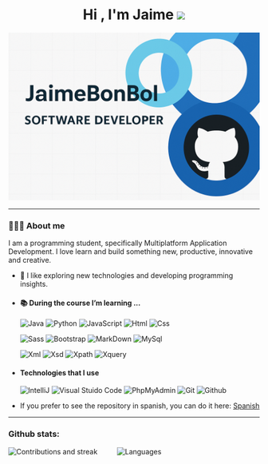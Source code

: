 <h1 align="center">Hi , I'm Jaime <img src="https://media.giphy.com/media/hvRJCLFzcasrR4ia7z/giphy.gif" width="35"></h1>

![Banner](https://github.com/JaimeBonBol/JaimeBonBol/blob/main/img_banner.png)

---

 ### 👨🏻‍💻 About me

I am a programming student, specifically Multiplatform Application Development. I love learn and build something new, productive, innovative and creative.

* 🤔 I like exploring new technologies and developing programming insights.
  
* #### 📚 During the course I’m learning ...
  
  ![Java](https://img.shields.io/badge/java-%23ED8B00.svg?style=for-the-badge&logo=openjdk&logoColor=white)
  ![Python](https://img.shields.io/badge/python-3670A0?style=for-the-badge&logo=python&logoColor=ffdd54)
  ![JavaScript](https://img.shields.io/badge/JavaScript-323330?style=for-the-badge&logo=javascript&logoColor=F7DF1E)
  ![Html](https://img.shields.io/badge/HTML5-E34F26?style=for-the-badge&logo=html5&logoColor=white)
  ![Css](https://img.shields.io/badge/CSS3-1572B6?style=for-the-badge&logo=css3&logoColor=white)

  ![Sass](https://img.shields.io/badge/Sass-CC6699?style=for-the-badge&logo=sass&logoColor=white)
  ![Bootstrap](https://img.shields.io/badge/Bootstrap-563D7C?style=for-the-badge&logo=bootstrap&logoColor=white)
  ![MarkDown](https://img.shields.io/badge/Markdown-000000?style=for-the-badge&logo=markdown&logoColor=white)
  ![MySql](https://img.shields.io/badge/MySQL-005C84?style=for-the-badge&logo=mysql&logoColor=white)

  ![Xml](https://img.shields.io/badge/XML-FF6600?style=for-the-badge&logo=xml&logoColor=white)
  ![Xsd](https://img.shields.io/badge/XSD-00599C?style=for-the-badge&logo=xsd&logoColor=white)
  ![Xpath](https://img.shields.io/badge/XPath-CC0000?style=for-the-badge&logo=xpath&logoColor=white)
  ![Xquery](https://img.shields.io/badge/XQuery-7D4698?style=for-the-badge&logo=xquery&logoColor=white)

* #### Technologies that I use

  ![IntelliJ](https://img.shields.io/badge/IntelliJ_IDEA-000000?style=for-the-badge&logo=intellij-idea&logoColor=blue)
  ![Visual Stuido Code](https://img.shields.io/badge/VSCode-0078D4?style=for-the-badge&logo=visual%20studio%20code&logoColor=white)
  ![PhpMyAdmin](https://img.shields.io/badge/phpmyadmin-6C78AF?style=for-the-badge&logo=phpmyadmin&logoColor=white)
  ![Git](https://img.shields.io/badge/Git-F05032?style=for-the-badge&logo=git&logoColor=white)
  ![Github](https://img.shields.io/badge/GitHub-100000?style=for-the-badge&logo=github&logoColor=white)
  
* If you prefer to see the repository in spanish, you can do it here: <a href="https://github.com/JaimeBonBol/JaimeBonBol/blob/main/READMESPANISH.md">Spanish</a>

---

### Github stats:

![Contributions and streak](https://git-hub-streak-stats.vercel.app/?user=JaimeBonBol&theme=transparent)
&nbsp;&nbsp;&nbsp;&nbsp;&nbsp;&nbsp;&nbsp;&nbsp;
![Languages](https://github-readme-stats.vercel.app/api/top-langs/?username=JaimeBonBol&theme=transparent&layout=compact)

